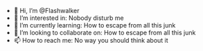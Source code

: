 - 👋 Hi, I’m @Flashwalker
- 👀 I’m interested in: Nobody disturb me
- 🌱 I’m currently learning: How to escape from all this junk
- 💞️ I’m looking to collaborate on: How to escape from all this junk
- 📫 How to reach me: No way you should think about it

<!---
Flashwalker/Flashwalker is a ✨ special ✨ repository because its `README.md` (this file) appears on your GitHub profile.
You can click the Preview link to take a look at your changes.
--->
